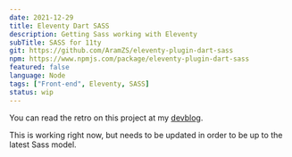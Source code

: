 ```yaml
---
date: 2021-12-29
title: Eleventy Dart SASS
description: Getting Sass working with Eleventy
subTitle: SASS for 11ty
git: https://github.com/AramZS/eleventy-plugin-dart-sass
npm: https://www.npmjs.com/package/eleventy-plugin-dart-sass
featured: false
language: Node
tags: ["Front-end", Eleventy, SASS]
status: wip
---
```


You can read the retro on this project at my [devblog](https://fightwithtools.dev/posts/projects/devblog/retro-getting-back-to-sass/).

This is working right now, but needs to be updated in order to be up to the latest Sass model.
